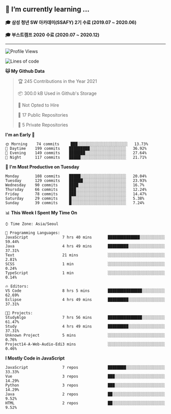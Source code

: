 ## 🌱 I’m currently learning ...

**🎓 삼성 청년 SW 아카데미(SSAFY) 2기 수료 (2019.07 ~ 2020.06)**

**🎓 부스트캠프 2020 수료 (2020.07 ~ 2020.12)**
 
-----

<!--START_SECTION:waka-->
![Profile Views](http://img.shields.io/badge/Profile%20Views-5-blue)

![Lines of code](https://img.shields.io/badge/From%20Hello%20World%20I%27ve%20Written-2.9%20million%20lines%20of%20code-blue)

**🐱 My Github Data** 

> 🏆 245 Contributions in the Year 2021
 > 
> 📦 300.0 kB Used in Github's Storage 
 > 
> 🚫 Not Opted to Hire
 > 
> 📜 17 Public Repositories 
 > 
> 🔑 5 Private Repositories  
 > 
**I'm an Early 🐤** 

```text
🌞 Morning    74 commits     ███░░░░░░░░░░░░░░░░░░░░░░   13.73% 
🌆 Daytime    199 commits    █████████░░░░░░░░░░░░░░░░   36.92% 
🌃 Evening    149 commits    ███████░░░░░░░░░░░░░░░░░░   27.64% 
🌙 Night      117 commits    █████░░░░░░░░░░░░░░░░░░░░   21.71%

```
📅 **I'm Most Productive on Tuesday** 

```text
Monday       108 commits    █████░░░░░░░░░░░░░░░░░░░░   20.04% 
Tuesday      129 commits    ██████░░░░░░░░░░░░░░░░░░░   23.93% 
Wednesday    90 commits     ████░░░░░░░░░░░░░░░░░░░░░   16.7% 
Thursday     66 commits     ███░░░░░░░░░░░░░░░░░░░░░░   12.24% 
Friday       78 commits     ███░░░░░░░░░░░░░░░░░░░░░░   14.47% 
Saturday     29 commits     █░░░░░░░░░░░░░░░░░░░░░░░░   5.38% 
Sunday       39 commits     █░░░░░░░░░░░░░░░░░░░░░░░░   7.24%

```


📊 **This Week I Spent My Time On** 

```text
⌚︎ Time Zone: Asia/Seoul

💬 Programming Languages: 
JavaScript               7 hrs 40 mins       ██████████████░░░░░░░░░░░   59.44% 
Java                     4 hrs 49 mins       █████████░░░░░░░░░░░░░░░░   37.31% 
Text                     21 mins             ░░░░░░░░░░░░░░░░░░░░░░░░░   2.81% 
SCSS                     1 min               ░░░░░░░░░░░░░░░░░░░░░░░░░   0.24% 
TypeScript               1 min               ░░░░░░░░░░░░░░░░░░░░░░░░░   0.14%

🔥 Editors: 
VS Code                  8 hrs 5 mins        ███████████████░░░░░░░░░░   62.69% 
Eclipse                  4 hrs 49 mins       █████████░░░░░░░░░░░░░░░░   37.31%

🐱‍💻 Projects: 
StudyAlgo                7 hrs 56 mins       ███████████████░░░░░░░░░░   61.47% 
Study                    4 hrs 49 mins       █████████░░░░░░░░░░░░░░░░   37.31% 
Unknown Project          5 mins              ░░░░░░░░░░░░░░░░░░░░░░░░░   0.76% 
Project14-A-Web-Audio-Edi3 mins              ░░░░░░░░░░░░░░░░░░░░░░░░░   0.46%

```

**I Mostly Code in JavaScript** 

```text
JavaScript               7 repos             ████████░░░░░░░░░░░░░░░░░   33.33% 
Vue                      3 repos             ███░░░░░░░░░░░░░░░░░░░░░░   14.29% 
Python                   3 repos             ███░░░░░░░░░░░░░░░░░░░░░░   14.29% 
Java                     2 repos             ██░░░░░░░░░░░░░░░░░░░░░░░   9.52% 
HTML                     2 repos             ██░░░░░░░░░░░░░░░░░░░░░░░   9.52%

```



<!--END_SECTION:waka-->
